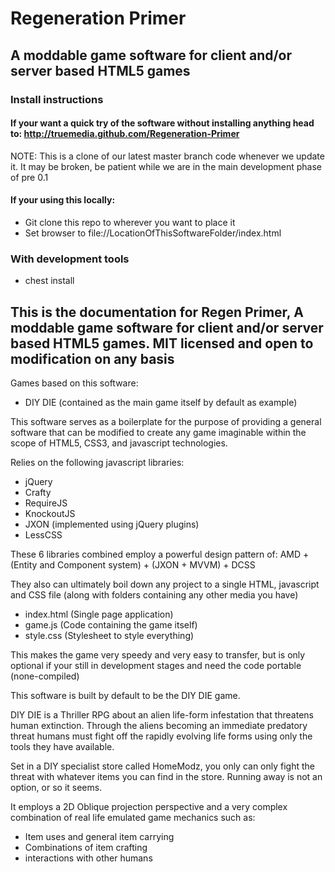 # Regeneration Primer
## A moddable game software for client and/or server based HTML5 games

### Install instructions

#### If your want a quick try of the software without installing anything head to: http://truemedia.github.com/Regeneration-Primer
NOTE: This is a clone of our latest master branch code whenever we update it.
It may be broken, be patient while we are in the main development phase of pre 0.1

#### If your using this locally:
* Git clone this repo to wherever you want to place it 
* Set browser to file://LocationOfThisSoftwareFolder/index.html

### With development tools
* chest install

## This is the documentation for Regen Primer, A moddable game software for client and/or server based HTML5 games. MIT licensed and open to modification on any basis

Games based on this software:
- DIY DIE (contained as the main game itself by default as example)

This software serves as a boilerplate  for the purpose of providing a general software that can be modified to create any game imaginable within the scope of HTML5, CSS3, and javascript technologies.

Relies on the following javascript libraries:
- jQuery
- Crafty
- RequireJS
- KnockoutJS
- JXON (implemented using jQuery plugins)
- LessCSS

These 6 libraries combined employ a powerful design pattern  of:
AMD + (Entity and Component system) + (JXON + MVVM) + DCSS

They also can ultimately boil down any project to a single HTML, javascript and CSS file (along with folders containing any other media you have)

- index.html (Single page application)
- game.js (Code containing the game itself)
- style.css (Stylesheet to style everything)

This makes the game very speedy and very easy to transfer, but is only optional if your still in development stages and need the code portable (none-compiled)

This software is built by default to be the DIY DIE game.

DIY DIE is a Thriller RPG about an alien life-form infestation that threatens human extinction. Through the aliens becoming an immediate predatory threat humans must fight off the rapidly evolving life forms using only the tools they have available.

Set in a DIY specialist store called HomeModz, you only can only fight the threat with whatever items you can find in the store. Running away is not an option, or so it seems. 

It employs a 2D Oblique projection perspective and a very complex combination of real life emulated game mechanics such as:
- Item uses and general item carrying
- Combinations of item crafting
- interactions with other humans